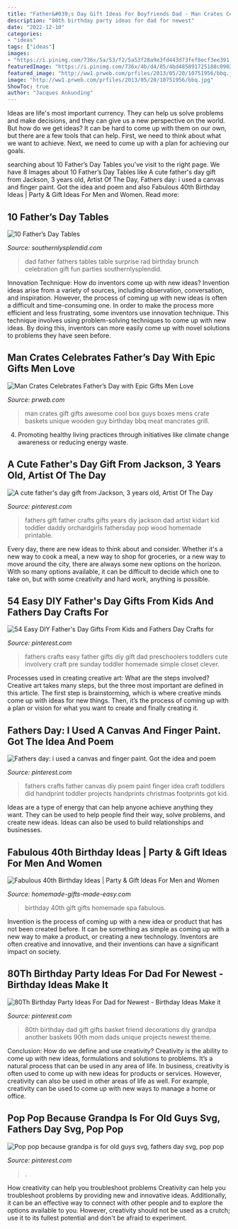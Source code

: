 ```yaml
---
title: "Father&#039;s Day Gift Ideas For Boyfriends Dad - Man Crates Celebrates Father’s Day With Epic Gifts Men Love"
description: "80th birthday party ideas for dad for newest"
date: "2022-12-10"
categories:
- "ideas"
tags: ["ideas"]
images:
- "https://i.pinimg.com/736x/5a/53/f2/5a53f28a9e3fd443d73fef8ecf3ee391.jpg"
featuredImage: "https://i.pinimg.com/736x/4b/d4/85/4bd485891725188c090215e621842aca.jpg"
featured_image: "http://ww1.prweb.com/prfiles/2013/05/20/10751956/bbq.jpg"
image: "http://ww1.prweb.com/prfiles/2013/05/20/10751956/bbq.jpg"
ShowToc: true
author: "Jacques Ankunding"
---
```



Ideas are life's most important currency. They can help us solve problems and make decisions, and they can give us a new perspective on the world. But how do we get ideas? It can be hard to come up with them on our own, but there are a few tools that can help. First, we need to think about what we want to achieve. Next, we need to come up with a plan for achieving our goals.

	

		
searching about 10 Father’s Day Tables you've visit to the right page. We have 8 Images about 10 Father’s Day Tables like A cute father&#039;s day gift from Jackson, 3 years old, Artist Of The Day, Fathers day: i used a canvas and finger paint. Got the idea and poem and also Fabulous 40th Birthday Ideas | Party &amp; Gift Ideas For Men and Women. Read more:
		
    
## 10 Father’s Day Tables

<img loading=lazy src="https://www.southernlysplendid.com/wp-content/uploads/2017/06/dad6.jpg" onerror="this.onerror=null;this.src='https://tse1.mm.bing.net/th?id=OIP.zdCG1A-W4uj9XXYk1nOQ8wHaLp&amp;pid=15.1';" alt="10 Father’s Day Tables">

_Source: southernlysplendid.com_

>dad father fathers tables table surprise rad birthday brunch celebration gift fun parties southernlysplendid. 

	

Innovation Technique: How do inventors come up with new ideas?
Invention ideas arise from a variety of sources, including observation, conversation, and inspiration. However, the process of coming up with new ideas is often a difficult and time-consuming one. In order to make the process more efficient and less frustrating, some inventors use innovation technique. This technique involves using problem-solving techniques to come up with new ideas. By doing this, inventors can more easily come up with novel solutions to problems they have seen before.

    
## Man Crates Celebrates Father’s Day With Epic Gifts Men Love

<img loading=lazy src="http://ww1.prweb.com/prfiles/2013/05/20/10751956/bbq.jpg" onerror="this.onerror=null;this.src='https://tse1.mm.bing.net/th?id=OIP._PR0q7AkAFmZPzI6H7GIBAHaHa&amp;pid=15.1';" alt="Man Crates Celebrates Father’s Day with Epic Gifts Men Love">

_Source: prweb.com_

>man crates gift gifts awesome cool box guys boxes mens crate baskets unique wooden guy birthday bbq meat mancrates grill. 

	

4. Promoting healthy living practices through initiatives like climate change awareness or reducing energy waste. 

    
## A Cute Father&#039;s Day Gift From Jackson, 3 Years Old, Artist Of The Day

<img loading=lazy src="https://i.pinimg.com/736x/5a/53/f2/5a53f28a9e3fd443d73fef8ecf3ee391.jpg" onerror="this.onerror=null;this.src='https://tse4.mm.bing.net/th?id=OIP.6j38cfWGqA8z7mYg3YLt5AHaJ4&amp;pid=15.1';" alt="A cute father&#039;s day gift from Jackson, 3 years old, Artist Of The Day">

_Source: pinterest.com_

>fathers gift father crafts gifts years diy jackson dad artist kidart kid toddler daddy orchardgirls fathersday pop wood homemade printable. 

	

Every day, there are new ideas to think about and consider. Whether it's a new way to cook a meal, a new way to shop for groceries, or a new way to move around the city, there are always some new options on the horizon. With so many options available, it can be difficult to decide which one to take on, but with some creativity and hard work, anything is possible.

    
## 54 Easy DIY Father&#039;s Day Gifts From Kids And Fathers Day Crafts For

<img loading=lazy src="https://i.pinimg.com/736x/23/4f/f7/234ff779a36360369d1b834add26ad89.jpg" onerror="this.onerror=null;this.src='https://tse1.mm.bing.net/th?id=OIP.Nyqw8qKNX9BdiHY0SMySaAHaLG&amp;pid=15.1';" alt="54 Easy DIY Father&#039;s Day Gifts From Kids and Fathers Day Crafts for">

_Source: pinterest.com_

>fathers crafts easy father gifts diy gift dad preschoolers toddlers cute involvery craft pre sunday toddler homemade simple closet clever. 

	

Processes used in creating creative art: What are the steps involved?
Creative art takes many steps, but the three most important are defined in this article. The first step is brainstorming, which is where creative minds come up with ideas for new things. Then, it’s the process of coming up with a plan or vision for what you want to create and finally creating it.

    
## Fathers Day: I Used A Canvas And Finger Paint. Got The Idea And Poem

<img loading=lazy src="https://s-media-cache-ak0.pinimg.com/736x/31/b8/04/31b80421c48add3d602cb8b3d2509531--ideas-for-fathers-day-fathers-day-crafts.jpg" onerror="this.onerror=null;this.src='https://tse3.mm.bing.net/th?id=OIP.JhQglD_xKDKrRRdhkoKQFwHaJ4&amp;pid=15.1';" alt="Fathers day: i used a canvas and finger paint. Got the idea and poem">

_Source: pinterest.com_

>fathers crafts father canvas diy poem paint finger idea craft toddlers did handprint toddler projects handprints christmas footprints got kid. 

	

Ideas are a type of energy that can help anyone achieve anything they want. They can be used to help people find their way, solve problems, and create new ideas. Ideas can also be used to build relationships and businesses.

    
## Fabulous 40th Birthday Ideas | Party &amp; Gift Ideas For Men And Women

<img loading=lazy src="https://www.homemade-gifts-made-easy.com/image-files/40th-birthday-ideas-gifts-for-women-600x800.jpg" onerror="this.onerror=null;this.src='https://tse4.mm.bing.net/th?id=OIP.Gai67_tKXDGEDInpTh6B1QHaJ4&amp;pid=15.1';" alt="Fabulous 40th Birthday Ideas | Party &amp; Gift Ideas For Men and Women">

_Source: homemade-gifts-made-easy.com_

>birthday 40th gift gifts homemade spa fabulous. 

	

Invention is the process of coming up with a new idea or product that has not been created before. It can be something as simple as coming up with a new way to make a product, or creating a new technology. Inventors are often creative and innovative, and their inventions can have a significant impact on society.

    
## 80Th Birthday Party Ideas For Dad For Newest - Birthday Ideas Make It

<img loading=lazy src="https://i.pinimg.com/736x/e1/7c/af/e17caf889573b5929d48e6e4ec4d7d7d.jpg" onerror="this.onerror=null;this.src='https://tse2.mm.bing.net/th?id=OIP.Ob_pmDcQrwWBc4gZsZ6qMgHaNI&amp;pid=15.1';" alt="80Th Birthday Party Ideas For Dad for Newest - Birthday Ideas Make it">

_Source: pinterest.com_

>80th birthday dad gift gifts basket friend decorations diy grandpa another baskets 90th mom dads unique projects newest theme. 

	

Conclusion: How do we define and use creativity?
Creativity is the ability to come up with new ideas, formulations and solutions to problems. It’s a natural process that can be used in any area of life. In business, creativity is often used to come up with new ideas for products or services. However, creativity can also be used in other areas of life as well. For example, creativity can be used to come up with new ways to manage a home or office.

    
## Pop Pop Because Grandpa Is For Old Guys Svg, Fathers Day Svg, Pop Pop

<img loading=lazy src="https://i.pinimg.com/736x/4b/d4/85/4bd485891725188c090215e621842aca.jpg" onerror="this.onerror=null;this.src='https://tse2.mm.bing.net/th?id=OIP.ddnPvAAVbFBO0fy7XnvZ-AHaHa&amp;pid=15.1';" alt="Pop pop because grandpa is for old guys svg, fathers day svg, pop pop">

_Source: pinterest.com_

>. 

	

How creativity can help you troubleshoot problems
Creativity can help you troubleshoot problems by providing new and innovative ideas. Additionally, it can be an effective way to connect with other people and to explore the options available to you. However, creativity should not be used as a crutch; use it to its fullest potential and don't be afraid to experiment.


